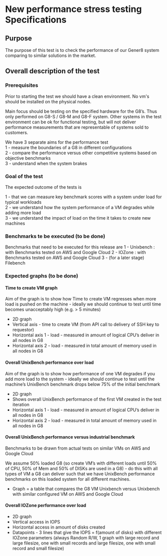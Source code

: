 # New performance stress testing Specifications
## Purpose
The purpose of this test is to check the performance of our Gener8 system comparing to similar solutions in the market.


## Overall description of the test
### Prerequisites
Prior to starting the test we should have a clean environment. No vm's should be installed on the physical nodes.

Main focus should be testing on the specified hardware for the G8’s.  Thus only performed on G8-S / G8-M and G8-F system.   Other systems in the test environment can be ok for functional testing, but will not deliver performance measurements that are representable of systems sold to customers.

We have 3 separate aims for the performance test  
1 - measure the boundaries of a G8 in different configurations  
2 - compare the performance versus other competitive systems based on objective benchmarks  
3 - understand when the system brakes

### Goal of the test  
The expected outcome of the tests is  

1 - that we can measure key benchmark scores with a system under load for typical workloads  
2 - we understand how the system performance of a VM degrades while adding more load  
3 - we understand the impact of load on the time it takes to create new machines  

### Benchmarks te be executed (to be done)

Benchmarks that need to be executed for this release are 
1 - Unixbench : with Benchmarks tested on AWS and Google Cloud
2 - IOZone : with Benchmarks tested on AWS and Google Cloud
3 - (for a later stage) Filebench

### Expected graphs (to be done)

#### Time to create VM graph
Aim of the graph is to show how Time to create VM regresses when more load is pushed on the machine - ideally we should continue to test until time becomes unacceptably high (e.g. > 5 minutes)
- 2D graph
- Vertical axis - time to create VM (from API call to delivery of SSH key to requestor)
- Horizontal axis 1 - load - measured in amount of logical CPU’s deliver in all nodes in G8
- Horizontal axis 2 - load - measured in total amount of memory used in all nodes in G8

#### Overall UnixBench performance over load
Aim of the graph is to show how performance of one VM degrades if you add more load to the system - ideally we should continue to test until the machine’s UnixBench benchmark drops below 75% of the initial benchmark
- 2D graph
- Shows overall UnixBench performance of the first VM created in the test iteration
- Horizontal axis 1 - load - measured in amount of logical CPU’s deliver in all nodes in G8
- Horizontal axis 2 - load - measured in total amount of memory used in all nodes in G8

#### Overall UnixBench performance versus industrial benchmark
Benchmarks to be drawn from actual tests on similar VMs on AWS and Google Cloud

We assume 50% loaded G8 (so create VM’s with different loads until 50% of CPU, 50% of Mem and 50% of DISKs are used in a G8) - do this with all types of VM a G8 can deliver such that we have UnixBench performance benchmarks on this loaded system for all different machines.

- Graph = a table that compares the G8 VM Unixbench versus Unixbench with similar configured VM on AWS and Google Cloud

#### Overall IOZone performance over load

- 2D graph
- Vertical access in IOPS
- Horizontal access in amount of disks created 
- Datapoints - 3 lines that give the IOPS = f(amount of disks) with different IOZone parameters (always Random R/W, 1 graph with large record and large filesize, one with small records and large filesize, one with small record and small filesize)

